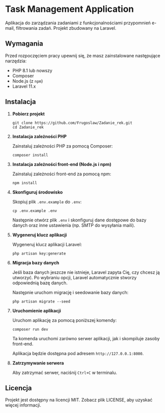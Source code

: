 <!DOCTYPE html>
<html lang="pl">
<head>
    <meta charset="UTF-8">
    <meta name="viewport" content="width=device-width, initial-scale=1.0">
</head>
<body>
    <h1>Task Management Application</h1>
    <p>Aplikacja do zarządzania zadaniami z funkcjonalnościami przypomnień e-mail, filtrowania zadań. Projekt zbudowany na Laravel.</p>
    <h2>Wymagania</h2>
    <p>Przed rozpoczęciem pracy upewnij się, że masz zainstalowane następujące narzędzia:</p>
    <ul>
        <li>PHP 8.1 lub nowszy</li>
        <li>Composer</li>
        <li>Node.js (z <code>npm</code>)</li>
        <li>Laravel 11.x</li>
    </ul>
    <h2>Instalacja</h2>
    <ol>
        <li>
            <strong>Pobierz projekt</strong>
            <pre><code>git clone https://github.com/Frugoslaw/Zadanie_rek.git
cd Zadanie_rek</code></pre>
        </li>
        <li>
            <strong>Instalacja zależności PHP</strong>
            <p>Zainstaluj zależności PHP za pomocą Composer:</p>
            <pre><code>composer install</code></pre>
        </li>
        <li>
            <strong>Instalacja zależności front-end (Node.js i npm)</strong>
            <p>Zainstaluj zależności front-end za pomocą npm:</p>
            <pre><code>npm install</code></pre>
        </li>
        <li>
            <strong>Skonfiguruj środowisko</strong>
            <p>Skopiuj plik <code>.env.example</code> do <code>.env</code>:</p>
            <pre><code>cp .env.example .env</code></pre>
            <p>Następnie otwórz plik <code>.env</code> i skonfiguruj dane dostępowe do bazy danych oraz inne ustawienia (np. SMTP do wysyłania maili).</p>
        </li>
        <li>
            <strong>Wygeneruj klucz aplikacji</strong>
            <p>Wygeneruj klucz aplikacji Laravel:</p>
            <pre><code>php artisan key:generate</code></pre>
        </li>
        <li>
            <strong>Migracja bazy danych</strong>
            <p>Jeśli baza danych jeszcze nie istnieje, Laravel zapyta Cię, czy chcesz ją utworzyć. Po wybraniu opcji, Laravel automatycznie stworzy odpowiednią bazę danych.</p>
            <p>Następnie uruchom migrację i seedowanie bazy danych:</p>
            <pre><code>php artisan migrate --seed</code></pre>
        </li>
        <li>
            <strong>Uruchomienie aplikacji</strong>
            <p>Uruchom aplikację za pomocą poniższej komendy:</p>
            <pre><code>composer run dev</code></pre>
            <p>Ta komenda uruchomi zarówno serwer aplikacji, jak i skompiluje zasoby front-end.</p>
            <p>Aplikacja będzie dostępna pod adresem <code>http://127.0.0.1:8000</code>.</p>
        </li>
        <li>
            <strong>Zatrzymywanie serwera</strong>
            <p>Aby zatrzymać serwer, naciśnij <code>Ctrl+C</code> w terminalu.</p>
        </li>
    </ol>
    <h2>Licencja</h2>
    <p>Projekt jest dostępny na licencji MIT. Zobacz plik LICENSE, aby uzyskać więcej informacji.</p>
</body>
</html>
